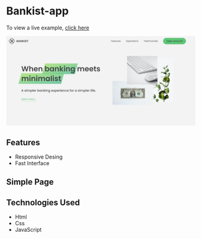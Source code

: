 # Bankist-app

To view a live example, [click here](https://bankist-app-xi.vercel.app/)

<img src="img/gthome.png">

## Features
* Responsive Desing 
* Fast Interface

## Simple Page

## Technologies Used
* Html
* Css
* JavaScript




